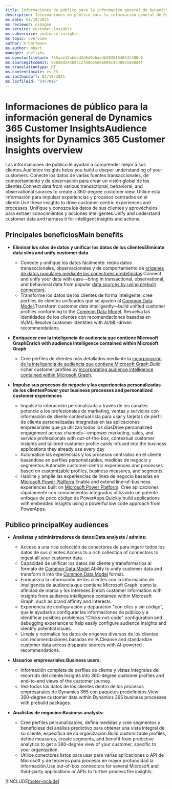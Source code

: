 ```yaml
---
title: Informaciones de público para la información general de Dynamics 365 Customer Insights
description: Informaciones de público para la información general de Dynamics 365 Customer Insights.
ms.date: 01/18/2021
ms.reviewer: nimagen
ms.service: customer-insights
ms.subservice: audience-insights
ms.topic: overview
author: m-hartmann
ms.author: mhart
manager: shellyha
ms.openlocfilehash: 735aae12abebd2d6d9b6aedb5835164834f480c0
ms.sourcegitcommit: 0260ed244b97c2fd0be5e9a084c4c489358e8d4f
ms.translationtype: HT
ms.contentlocale: es-ES
ms.lasthandoff: 02/18/2021
ms.locfileid: "5477016"
---
```

# <a name="audience-insights-for-dynamics-365-customer-insights-overview"></a><span data-ttu-id="cc050-103">Informaciones de público para la información general de Dynamics 365 Customer Insights</span><span class="sxs-lookup"><span data-stu-id="cc050-103">Audience insights for Dynamics 365 Customer Insights overview</span></span>

<span data-ttu-id="cc050-104">Las informaciones de público le ayudan a comprender mejor a sus clientes.</span><span class="sxs-lookup"><span data-stu-id="cc050-104">Audience insights helps you build a deeper understanding of your customers.</span></span> <span data-ttu-id="cc050-105">Conecte los datos de varias fuentes transaccionales, de comportamiento y de observación para crear un visión global de los clientes.</span><span class="sxs-lookup"><span data-stu-id="cc050-105">Connect data from various transactional, behavioral, and observational sources to create a 360-degree customer view.</span></span> <span data-ttu-id="cc050-106">Utilice esta información para impulsar experiencias y procesos centrados en el cliente.</span><span class="sxs-lookup"><span data-stu-id="cc050-106">Use these insights to drive customer-centric experiences and processes.</span></span> <span data-ttu-id="cc050-107">Unifique y conozca los datos de sus clientes y aprovéchelos para extraer conocimientos y acciones inteligentes.</span><span class="sxs-lookup"><span data-stu-id="cc050-107">Unify and understand customer data and harness it for intelligent insights and actions.</span></span>

## <a name="main-benefits"></a><span data-ttu-id="cc050-108">Principales beneficios</span><span class="sxs-lookup"><span data-stu-id="cc050-108">Main benefits</span></span> 

- <span data-ttu-id="cc050-109">**Eliminar los silos de datos y unificar los datos de los clientes**</span><span class="sxs-lookup"><span data-stu-id="cc050-109">**Eliminate data silos and unify customer data**</span></span>

  - <span data-ttu-id="cc050-110">Conecte y unifique los datos fácilmente: reúna datos transaccionales, observacionales y de comportamiento de [orígenes de datos populares mediante los conectores predefinidos](data-sources.md).</span><span class="sxs-lookup"><span data-stu-id="cc050-110">Connect and unify your data with ease—bring in transactional, observational, and behavioral data from popular [data sources by using prebuilt connectors](data-sources.md).</span></span>
  - <span data-ttu-id="cc050-111">Transforme los datos de los clientes de forma inteligente: cree perfiles de clientes unificados que se ajusten al [Common Data Model](https://docs.microsoft.com/common-data-model/).</span><span class="sxs-lookup"><span data-stu-id="cc050-111">Transform customer data intelligently—build unified customer profiles conforming to the [Common Data Model](https://docs.microsoft.com/common-data-model/).</span></span> <span data-ttu-id="cc050-112">Resuelva las identidades de los clientes con recomendaciones basadas en IA/ML.</span><span class="sxs-lookup"><span data-stu-id="cc050-112">Resolve customer identities with AI/ML-driven recommendations.</span></span>

- <span data-ttu-id="cc050-113">**Enriquecer con la inteligencia de audiencia que contiene Microsoft Graph**</span><span class="sxs-lookup"><span data-stu-id="cc050-113">**Enrich with audience intelligence contained within Microsoft Graph**</span></span>

  - <span data-ttu-id="cc050-114">Cree perfiles de clientes más detallados mediante la [incorporación de la inteligencia de audiencia que contiene Microsoft Graph](enrichment-microsoft-graph.md).</span><span class="sxs-lookup"><span data-stu-id="cc050-114">Build richer customer profiles by [incorporating audience intelligence contained within Microsoft Graph](enrichment-microsoft-graph.md).</span></span>  

- <span data-ttu-id="cc050-115">**Impulse sus procesos de negocio y las experiencias personalizadas de los clientes**</span><span class="sxs-lookup"><span data-stu-id="cc050-115">**Power your business processes and personalized customer experiences**</span></span>

  - <span data-ttu-id="cc050-116">Impulse la interacción personalizada a través de los canales: potencie a los profesionales de marketing, ventas y servicios con información de cliente contextual lista para usar y tarjetas de perfil de cliente personalizadas integradas en las aplicaciones empresariales que ya utilizan todos los días</span><span class="sxs-lookup"><span data-stu-id="cc050-116">Drive personalized engagement across channels—empower marketing, sales, and service professionals with out-of-the-box, contextual customer insights and tailored customer profile cards infused into the business applications they already use every day</span></span>
  - <span data-ttu-id="cc050-117">Automatice las experiencias y los procesos centrados en el cliente basándose en perfiles personalizables, medidas de negocio y segmentos.</span><span class="sxs-lookup"><span data-stu-id="cc050-117">Automate customer-centric experiences and processes based on customizable profiles, business measures, and segments.</span></span>
  - <span data-ttu-id="cc050-118">Habilite y amplíe las experiencias de línea de negocio basadas en [Microsoft Power Platform](https://powerplatform.microsoft.com/).</span><span class="sxs-lookup"><span data-stu-id="cc050-118">Enable and extend line-of-business experiences built on [Microsoft Power Platform](https://powerplatform.microsoft.com/).</span></span> <span data-ttu-id="cc050-119">Cree aplicaciones rápidamente con conocimientos integrados utilizando un potente enfoque de poco código de PowerApps.</span><span class="sxs-lookup"><span data-stu-id="cc050-119">Quickly build applications with embedded insights using a powerful low code approach from PowerApps.</span></span>  

## <a name="key-audiences"></a><span data-ttu-id="cc050-120">Público principal</span><span class="sxs-lookup"><span data-stu-id="cc050-120">Key audiences</span></span>

- <span data-ttu-id="cc050-121">**Analistas y administradores de datos:**</span><span class="sxs-lookup"><span data-stu-id="cc050-121">**Data analysts / admins:**</span></span>

  - <span data-ttu-id="cc050-122">Acceso a una rica colección de conectores de para ingerir todos los datos de sus clientes.</span><span class="sxs-lookup"><span data-stu-id="cc050-122">Access to a rich collection of connectors to ingest all your customer data.</span></span>
  - <span data-ttu-id="cc050-123">Capacidad de unificar los datos del cliente y transformarlos al formato de [Common Data Model](https://docs.microsoft.com/common-data-model/).</span><span class="sxs-lookup"><span data-stu-id="cc050-123">Ability to unify customer data and transform it into the [Common Data Model](https://docs.microsoft.com/common-data-model/) format.</span></span>
  - <span data-ttu-id="cc050-124">Enriquezca la información de los clientes con la información de inteligencia de audiencia que contiene Microsoft Graph, como la afinidad de marca y los intereses.</span><span class="sxs-lookup"><span data-stu-id="cc050-124">Enrich customer information with insights from audience intelligence contained within Microsoft Graph, such as brand affinity and interests.</span></span>
  - <span data-ttu-id="cc050-125">Experiencia de configuración y depuración "con clics y sin código", que le ayudará a configurar las informaciones de público y a identificar posibles problemas.</span><span class="sxs-lookup"><span data-stu-id="cc050-125">"Clicks-not-code" configuration and debugging experience to help easily configure audience insights and identify potential issues.</span></span>
  - <span data-ttu-id="cc050-126">Limpie y normalice los datos de orígenes diversos de los clientes con recomendaciones basadas en IA.</span><span class="sxs-lookup"><span data-stu-id="cc050-126">Cleanse and standardize customer data across disparate sources with AI-powered recommendations.</span></span>  

- <span data-ttu-id="cc050-127">**Usuarios empresariales:**</span><span class="sxs-lookup"><span data-stu-id="cc050-127">**Business users:**</span></span>

  - <span data-ttu-id="cc050-128">Información completa de perfiles de cliente y vistas integrales del recorrido del cliente.</span><span class="sxs-lookup"><span data-stu-id="cc050-128">Insights into 360-degree customer profiles and end-to-end views of the customer journey.</span></span>
  - <span data-ttu-id="cc050-129">Vea todos los datos de los clientes dentro de los procesos empresariales de Dynamics 365 con paquetes predefinidos.</span><span class="sxs-lookup"><span data-stu-id="cc050-129">View 360-degree customer data within Dynamics 365 business processes with prebuild packages.</span></span>

- <span data-ttu-id="cc050-130">**Analistas de negocios:**</span><span class="sxs-lookup"><span data-stu-id="cc050-130">**Business analysts:**</span></span>

  - <span data-ttu-id="cc050-131">Cree perfiles personalizables, defina medidas y cree segmentos y benefíciese del análisis predictivo para obtener una vista integral de su cliente, específica de su organización.</span><span class="sxs-lookup"><span data-stu-id="cc050-131">Build customizable profiles, define measures, create segments, and benefit from predictive analytics to get a 360-degree view of your customer, specific to your organization.</span></span>  
  - <span data-ttu-id="cc050-132">Utilice conectores listos para usar para varias aplicaciones o API de Microsoft y de terceros para procesar en mayor profundidad la información.</span><span class="sxs-lookup"><span data-stu-id="cc050-132">Use out-of-box connectors for several Microsoft and third-party applications or APIs to further process the insights.</span></span>


[!INCLUDE[footer-include](../includes/footer-banner.md)]